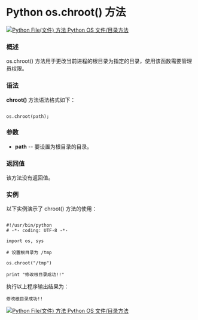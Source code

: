 Python os.chroot() 方法
=====================

 [![Python File(文件) 方法](../images/up.gif)
 Python OS 文件/目录方法](os-file-methods.html)


  ### 概述

 os.chroot() 方法用于更改当前进程的根目录为指定的目录，使用该函数需要管理员权限。

 ### 语法

 **chroot()** 方法语法格式如下：


```

os.chroot(path);

```

 ### 参数

  * **path** -- 要设置为根目录的目录。


  ### 返回值

 该方法没有返回值。

 ### 实例

 以下实例演示了 chroot() 方法的使用：


```

#!/usr/bin/python
# -*- coding: UTF-8 -*-

import os, sys

# 设置根目录为 /tmp

os.chroot("/tmp")

print "修改根目录成功!!"

```

 执行以上程序输出结果为：


```
修改根目录成功!!

```

 [![Python File(文件) 方法](../images/up.gif)
 Python OS 文件/目录方法](os-file-methods.html)
